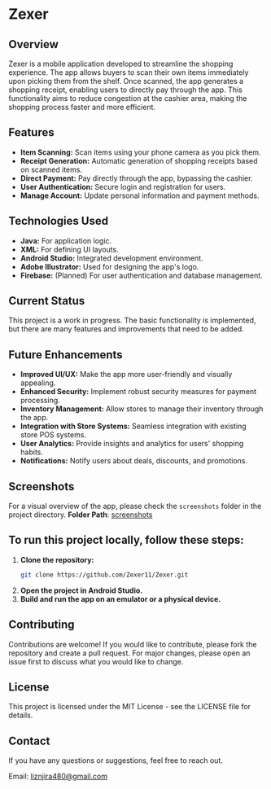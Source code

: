 # Zexer

## Overview

Zexer is a mobile application developed to streamline the shopping experience. The app allows buyers to scan their own items immediately upon picking them from the shelf. Once scanned, the app generates a shopping receipt, enabling users to directly pay through the app. This functionality aims to reduce congestion at the cashier area, making the shopping process faster and more efficient.

## Features

- **Item Scanning:** Scan items using your phone camera as you pick them.
- **Receipt Generation:** Automatic generation of shopping receipts based on scanned items.
- **Direct Payment:** Pay directly through the app, bypassing the cashier.
- **User Authentication:** Secure login and registration for users.
- **Manage Account:** Update personal information and payment methods.

## Technologies Used

- **Java:** For application logic.
- **XML:** For defining UI layouts.
- **Android Studio:** Integrated development environment.
- **Adobe Illustrator:** Used for designing the app's logo.
- **Firebase:** (Planned) For user authentication and database management.

## Current Status

This project is a work in progress. The basic functionality is implemented, but there are many features and improvements that need to be added.

## Future Enhancements

- **Improved UI/UX:** Make the app more user-friendly and visually appealing.
- **Enhanced Security:** Implement robust security measures for payment processing.
- **Inventory Management:** Allow stores to manage their inventory through the app.
- **Integration with Store Systems:** Seamless integration with existing store POS systems.
- **User Analytics:** Provide insights and analytics for users' shopping habits.
- **Notifications:** Notify users about deals, discounts, and promotions.

## Screenshots
For a visual overview of the app, please check the `screenshots` folder in the project directory.
**Folder Path**: [screenshots](screenshots/)

## To run this project locally, follow these steps:

1. **Clone the repository:**
   ```bash
   git clone https://github.com/Zexer11/Zexer.git
2. **Open the project in Android Studio.**
3. **Build and run the app on an emulator or a physical device.**   

## Contributing
Contributions are welcome! If you would like to contribute, please fork the repository and create a pull request. For major changes, please open an issue first to discuss what you would like to change.

## License
This project is licensed under the MIT License - see the LICENSE file for details.

## Contact
If you have any questions or suggestions, feel free to reach out.

Email: liznjira480@gmail.com
